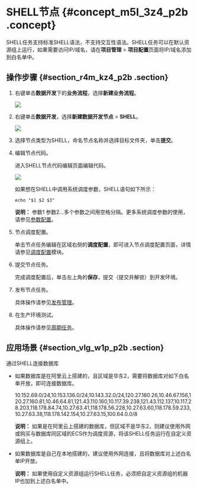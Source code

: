 # SHELL节点 {#concept_m5l_3z4_p2b .concept}

SHELL任务支持标准SHELL语法，不支持交互性语法。SHELL任务可以在默认资源组上运行，如果需要访问IP/域名，请在**项目管理** \> **项目配置**页面将IP/域名添加到白名单中。

## 操作步骤 {#section_r4m_kz4_p2b .section}

1.  右键单击**数据开发**下的**业务流程**，选择**新建业务流程**。

    ![](http://static-aliyun-doc.oss-cn-hangzhou.aliyuncs.com/assets/img/16292/15353696647651_zh-CN.png)

2.  右键单击**数据开发**，选择**新建数据开发节点** \> **SHELL**。

    ![](http://static-aliyun-doc.oss-cn-hangzhou.aliyuncs.com/assets/img/16296/15353696647752_zh-CN.png)

3.  选择节点类型为SHELL，命名节点名称并选择目标文件夹，单击**提交**。
4.  编辑节点代码。

    进入SHELL节点代码编辑页面编辑代码。

    ![](http://static-aliyun-doc.oss-cn-hangzhou.aliyuncs.com/assets/img/16296/15353696647753_zh-CN.png)

    如果想在SHELL中调用系统调度参数，SHELL语句如下所示：

    ```
    echo "$1 $2 $3"
    ```

    **说明：** 参数1 参数2…多个参数之间用空格分隔。更多系统调度参数的使用，请参见[参数配置](cn.zh-CN/使用指南/数据开发/调度配置/参数配置.md#)。

5.  节点调度配置。

    单击节点任务编辑在区域右侧的**调度配置**，即可进入节点调度配置页面，详情请参见[调度配置](cn.zh-CN/使用指南/数据开发/调度配置/基本属性.md#)模块。

6.  提交节点任务。

    完成调度配置后，单击左上角的**保存**，提交（提交并解锁）到开发环境。

7.  发布节点任务。

    具体操作请参见[发布管理](cn.zh-CN/使用指南/数据开发/发布管理.md#)。

8.  在生产环境测试。

    具体操作请参见[周期任务](cn.zh-CN/使用指南/运维中心/任务列表/周期任务.md#)。


## 应用场景 {#section_vlg_w1p_p2b .section}

通过SHELL连接数据库

-   如果数据库是在阿里云上搭建的，且区域是华东2，需要将数据库对如下白名单开放，即可连接数据库。

    10.152.69.0/24,10.153.136.0/24,10.143.32.0/24,120.27.160.26,10.46.67.156,120.27.160.81,10.46.64.81,121.43.110.160,10.117.39.238,121.43.112.137,10.117.28.203,118.178.84.74,10.27.63.41,118.178.56.228,10.27.63.60,118.178.59.233,10.27.63.38,118.178.142.154,10.27.63.15,100.64.0.0/8

    **说明：** 如果是在阿里云上搭建的数据库，但区域不是华东2，则建议使用外网或购买与数据库同区域的ECS作为调度资源，将该SHELL任务运行在自定义资源组上。

-   如果数据库是自己在本地搭建的，建议使用外网连接，且将数据库对上述白名单IP开放。

    **说明：** 如果使用自定义资源组运行SHELL任务，必须把自定义资源组的机器IP也加到上述白名单中。


